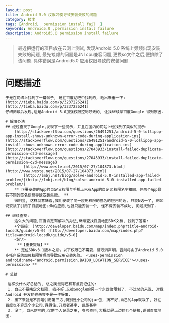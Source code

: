 ```yaml
---
layout: post
title: Android 5.0 权限冲突导致安装失败的问题
category: 技术
tags: [Android,  permission install fail  ]
keywords: Android5.0 ,permission install failure
description: Android5.0 permission install failure
---
```


> 最近把运行的项目放在云测上测试, 发现Android 5.0 系统上频频出现安装失败的问题, 最先考虑的问题是JNI cpu兼容问题,更换so文件之后,便排除了该问题. 具体错误是Android5.0 应用权限导致的安装问题.

# 问题描述

``` Failure [INSTALL_FAILED_DUPLICATE_PERMISSION perm=android.permission.BAIDU_LOCATION_SERVICE pkg=com.bmcc.ms.ui]      由于项目中引用的有百度地图SDK jar 包, 所以直接定位百度地图的引用,以及各种配置. 结果并没有发现什么异常, 而且大部分手机测试结果是没有问题的.
于是在网络上找到了一篇帖子, 是在百度贴吧中找到的, 晒出来看一下:(http://tieba.baidu.com/p/3237226241)[http://tieba.baidu.com/p/3237226241]
仔细阅读后发现,这是Android 5.0加强权限控制导致的, 让我继续拿百度Google 得到原因. 

# 解决办法
## 经过查找了Google,发现了一些提示, 并且在国内的网站上也找到了类似的提示:
	[http://stackoverflow.com/questions/26491251/android-5-0-lollipop-app-install-shows-unknown-error-code-during-application-ins](http://stackoverflow.com/questions/26491251/android-5-0-lollipop-app-install-shows-unknown-error-code-during-application-ins) 	[http://stackoverflow.com/questions/27043933/install-failed-duplicate-permission-c2d-message](http://stackoverflow.com/questions/27043933/install-failed-duplicate-permission-c2d-message)
		[http://www.weste.net/2015/07-27/104873.html](http://www.weste.net/2015/07-27/104873.html) 
		[http://lmbj.net/blog/solve-android-5.0-installed-app-failed-problem/](http://lmbj.net/blog/solve-android-5.0-installed-app-failed-problem/) 
	** 正要安装的App的自定义权限与手机上已有App的自定义权限名字相同，但两个App具有不同的签名信息导致安装失败。 **
	很明显, 这样就意味着,我们安装了同一应用权限的签名的应用的话, 只能N选一了, 例如说安装了引用了百度地图sdk的应用,也就只能安装一个, 怪不得安装不成功, 问题找到了. 
	
## 继续查找:
	这么大的问题,百度肯定有解决的办法,继续查找百度地图SDK文档, 找到了答案:
	+个链接: (http://developer.baidu.com/map/index.php?title=android-locsdk/guide/v5-0) [http://developer.baidu.com/map/index.php?title=android-locsdk/guide/v5-0]
	<br/>
　　	**【重要提醒】**
	** 定位SDKv3.1版本之后，以下权限已不需要，请取消声明，否则将由于Android 5.0多帐户系统加强权限管理而导致应用安装失败。 <uses-permission android:name="android.permission.BAIDU_LOCATION_SERVICE"></uses-permission> **

# 总结

 这样没什么好总结的, 总之我觉得还有有点要记住的:
 1. 自己不要瞎定义权限, 搞不好,又被Google的另一个东西给限制了. 不过总的来说, 对我Android 开发的也未尝不是一件好事.
 2. 接下来就是不要瞎引用第三方,特别是小公司的jar包, 搞不好,自己的App就栽了, 好在百度也不算是个小公司,靠得住.开发者甚幸, 民族甚幸
 3. 没了, 自己瞎写的,仅供个人记录之用, 参考资料,大概就是上边的几个链接,谢谢百度地图. 




